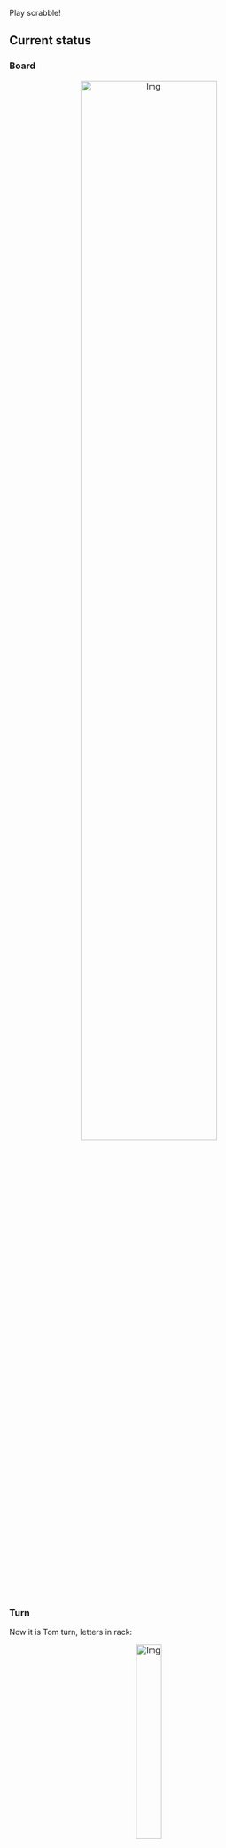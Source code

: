 
Play scrabble!
## Current status
### Board
<p align="center">
<img src="https://raw.githubusercontent.com/radosz99/radosz99/main/board.png" width=70% alt="Img"/>
    </p>
    
### Turn
Now it is Tom turn, letters in rack:
<p align="center">
<img src="https://raw.githubusercontent.com/radosz99/radosz99/main/rack.png" width=30% alt="Img"/>
</p>

### Game score
| Id | Player name | Points |
  | - | - | - |  
|0 | Tom | 226
|1 | Jerry | 243
## Make the move
Make the move and insert the letters by creating an [issue](https://github.com/radosz99/radosz99/issues/new?title=scrabble%7Cmove%7C7%3AA%3ARIDE&body=Just+push+%27Submit+new+issue%27+or+update+with+your+move.) according to the rules or...

## Possibly best moves  
Are you sure? :smiling_imp: :smiling_imp: :smiling_imp:
<details>
  <summary>Spoiler warning!</summary>
  
  | Id | Move | Issue link | Points |
  | - | - | - | - |  
|1| 9:K:touzy | [scrabble&#124;move&#124;9:K:touzy](https://github.com/radosz99/radosz99/issues/new?title=scrabble%7Cmove%7C9%3AK%3Atouzy&body=Just+push+%27Submit+new+issue%27+or+update+with+your+move.) | 37 
|2| 9:L:yuzu | [scrabble&#124;move&#124;9:L:yuzu](https://github.com/radosz99/radosz99/issues/new?title=scrabble%7Cmove%7C9%3AL%3Ayuzu&body=Just+push+%27Submit+new+issue%27+or+update+with+your+move.) | 36 
|3| 10:J:zigs | [scrabble&#124;move&#124;10:J:zigs](https://github.com/radosz99/radosz99/issues/new?title=scrabble%7Cmove%7C10%3AJ%3Azigs&body=Just+push+%27Submit+new+issue%27+or+update+with+your+move.) | 28 
|4| 10:J:zoist | [scrabble&#124;move&#124;10:J:zoist](https://github.com/radosz99/radosz99/issues/new?title=scrabble%7Cmove%7C10%3AJ%3Azoist&body=Just+push+%27Submit+new+issue%27+or+update+with+your+move.) | 28 
|5| K:9:ouzo | [scrabble&#124;move&#124;K:9:ouzo](https://github.com/radosz99/radosz99/issues/new?title=scrabble%7Cmove%7CK%3A9%3Aouzo&body=Just+push+%27Submit+new+issue%27+or+update+with+your+move.) | 26 
|6| 10:J:zits | [scrabble&#124;move&#124;10:J:zits](https://github.com/radosz99/radosz99/issues/new?title=scrabble%7Cmove%7C10%3AJ%3Azits&body=Just+push+%27Submit+new+issue%27+or+update+with+your+move.) | 26 
|7| K:10:zoo | [scrabble&#124;move&#124;K:10:zoo](https://github.com/radosz99/radosz99/issues/new?title=scrabble%7Cmove%7CK%3A10%3Azoo&body=Just+push+%27Submit+new+issue%27+or+update+with+your+move.) | 24 
|8| 10:K:zos | [scrabble&#124;move&#124;10:K:zos](https://github.com/radosz99/radosz99/issues/new?title=scrabble%7Cmove%7C10%3AK%3Azos&body=Just+push+%27Submit+new+issue%27+or+update+with+your+move.) | 24 
|9| O:2:zygote | [scrabble&#124;move&#124;O:2:zygote](https://github.com/radosz99/radosz99/issues/new?title=scrabble%7Cmove%7CO%3A2%3Azygote&body=Just+push+%27Submit+new+issue%27+or+update+with+your+move.) | 23 
|10| L:3:youth | [scrabble&#124;move&#124;L:3:youth](https://github.com/radosz99/radosz99/issues/new?title=scrabble%7Cmove%7CL%3A3%3Ayouth&body=Just+push+%27Submit+new+issue%27+or+update+with+your+move.) | 22 
</details>
    
## Latest moves

| Id | Type | Move / Letters to replace | Created words / New letters | Date | Points | Player | Who |
| - | - | - | - | - | - | - | - |
|15| INSERT | 7:L:have | ['HAVE'] | 11/25/2022, 11:51:27 | 42 | Jerry | [radosz99](github.com/radosz99) |
|14| INSERT | M:7:amused | ['AMUSED'] | 11/25/2022, 11:39:32 | 12 | Tom | [radosz99](github.com/radosz99) |
|13| INSERT | 14:G:oedipean | ['OEDIPEAN'] | 11/25/2022, 11:35:54 | 62 | Jerry | [radosz99](github.com/radosz99) |
|12| INSERT | 12:F:centroid | ['CENTROID'] | 11/25/2022, 11:34:49 | 76 | Tom | [radosz99](github.com/radosz99) |
|11| INSERT | H:9:loonie | ['LOONIE'] | 11/25/2022, 11:33:55 | 21 | Jerry | [radosz99](github.com/radosz99) |
|10| INSERT | 11:A:berry | ['BERRY'] | 11/25/2022, 11:33:14 | 26 | Tom | [radosz99](github.com/radosz99) |
|9| INSERT | 9:F:jell | ['JELL'] | 11/25/2022, 11:32:14 | 11 | Jerry | [radosz99](github.com/radosz99) |
|8| INSERT | F:7:soja | ['SOJA'] | 11/25/2022, 11:31:08 | 27 | Tom | [radosz99](github.com/radosz99) |
|7| INSERT | 14:A:berg | ['BERG'] | 11/25/2022, 11:28:57 | 27 | Jerry | [radosz99](github.com/radosz99) |
|6| INSERT | B:9:keelie | ['KEELIE'] | 11/25/2022, 11:27:37 | 20 | Tom | [radosz99](github.com/radosz99) |
|5| INSERT | F:3:ham | ['HAM'] | 11/25/2022, 11:26:38 | 14 | Jerry | [radosz99](github.com/radosz99) |
|4| INSERT | B:4:quit | ['QUIT'] | 11/25/2022, 11:25:26 | 15 | Tom | [radosz99](github.com/radosz99) |
|3| INSERT | 4:B:qindar | ['QINDAR'] | 11/25/2022, 11:24:40 | 32 | Jerry | [radosz99](github.com/radosz99) |
|2| INSERT | 9:B:kex | ['KEX'] | 11/25/2022, 11:23:52 | 24 | Tom | [radosz99](github.com/radosz99) |
|1| INSERT | D:3:antefix | ['ANTEFIX'] | 11/25/2022, 11:22:28 | 34 | Jerry | [radosz99](github.com/radosz99) |
|0| INSERT | 7:D:fasten | ['FASTEN'] | 11/25/2022, 11:21:33 | 26 | Tom | [radosz99](github.com/radosz99) |